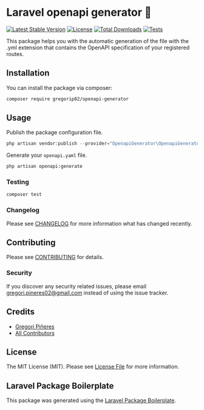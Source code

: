 # Laravel openapi generator 📘

[![Latest Stable Version](https://poser.pugx.org/gregorip02/openapi-generator/v)](//packagist.org/packages/gregorip02/openapi-generator)
[![License](https://poser.pugx.org/gregorip02/openapi-generator/license)](//packagist.org/packages/gregorip02/openapi-generator)
[![Total Downloads](https://poser.pugx.org/gregorip02/openapi-generator/downloads)](//packagist.org/packages/gregorip02/openapi-generator)
[![Tests](https://github.com/gregorip02/openapi-generator/actions/workflows/tests.yml/badge.svg)](https://github.com/gregorip02/openapi-generator/actions)

This package helps you with the automatic generation of the file with the .yml extension that contains the OpenAPI specification of your registered routes.

## Installation

You can install the package via composer:

```bash
composer require gregorip02/openapi-generator
```

## Usage

Publish the package configuration file.

``` php
php artisan vendor:publish --provider="OpenapiGenerator\OpenapiGeneratorServiceProvider"
```

Generate your `openapi.yaml` file.

```bash
php artisan openapi:generate
```

### Testing

``` bash
composer test
```

### Changelog

Please see [CHANGELOG](CHANGELOG.md) for more information what has changed recently.

## Contributing

Please see [CONTRIBUTING](CONTRIBUTING.md) for details.

### Security

If you discover any security related issues, please email gregori.pineres02@gmail.com instead of using the issue tracker.

## Credits

- [Gregori Piñeres](https://github.com/gregorip02)
- [All Contributors](../../contributors)

## License

The MIT License (MIT). Please see [License File](LICENSE.md) for more information.

## Laravel Package Boilerplate

This package was generated using the [Laravel Package Boilerplate](https://laravelpackageboilerplate.com).
